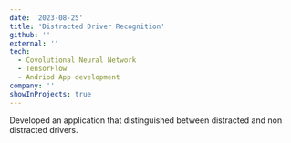 ```yaml
---
date: '2023-08-25'
title: 'Distracted Driver Recognition'
github: ''
external: ''
tech:
  - Covolutional Neural Network
  - TensorFlow
  - Andriod App development
company: ''
showInProjects: true
---
```


Developed an application that distinguished between distracted and non distracted drivers.
